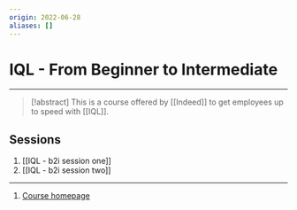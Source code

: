 ```yaml
---
origin: 2022-06-28
aliases: []
---
```

# IQL - From Beginner to Intermediate
---
> [!abstract]
> This is a course offered by [[Indeed]] to get employees up to speed with [[IQL]].

## Sessions
1. [[IQL - b2i session one]]
2. [[IQL - b2i session two]]

---
1. [Course homepage](https://wiki.indeed.com/display/JSOps/IQL+Training%3A+From+Beginner+to+Intermediate)